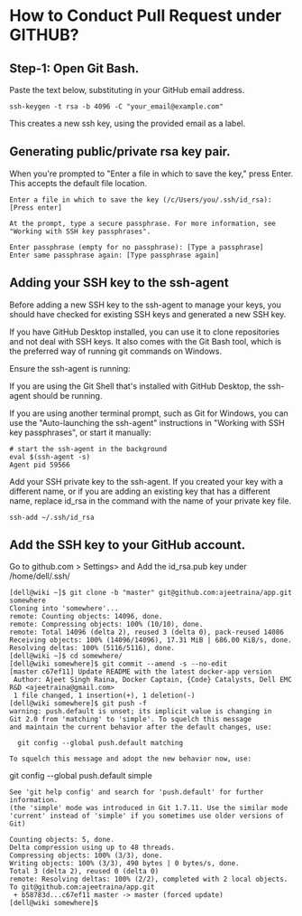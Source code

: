 # How to Conduct Pull Request under GITHUB?


## Step-1: Open Git Bash.

Paste the text below, substituting in your GitHub email address.

```
ssh-keygen -t rsa -b 4096 -C "your_email@example.com"
```

This creates a new ssh key, using the provided email as a label.

## Generating public/private rsa key pair.


When you're prompted to "Enter a file in which to save the key," press Enter. This accepts the default file location.

```
Enter a file in which to save the key (/c/Users/you/.ssh/id_rsa):[Press enter]

At the prompt, type a secure passphrase. For more information, see "Working with SSH key passphrases".

Enter passphrase (empty for no passphrase): [Type a passphrase]
Enter same passphrase again: [Type passphrase again]
```

## Adding your SSH key to the ssh-agent

Before adding a new SSH key to the ssh-agent to manage your keys, you should have checked for existing SSH keys and generated a new SSH key.

If you have GitHub Desktop installed, you can use it to clone repositories and not deal with SSH keys. It also comes with the Git Bash tool, which is the preferred way of running git commands on Windows.

Ensure the ssh-agent is running:

If you are using the Git Shell that's installed with GitHub Desktop, the ssh-agent should be running.

If you are using another terminal prompt, such as Git for Windows, you can use the "Auto-launching the ssh-agent" instructions in "Working with SSH key passphrases", or start it manually:

```
# start the ssh-agent in the background
eval $(ssh-agent -s)
Agent pid 59566
```

Add your SSH private key to the ssh-agent. If you created your key with a different name, or if you are adding an existing key that has a different name, replace id_rsa in the command with the name of your private key file.

```
ssh-add ~/.ssh/id_rsa
```

## Add the SSH key to your GitHub account.

Go to github.com > Settings> and Add the id_rsa.pub key under /home/dell/.ssh/



```
[dell@wiki ~]$ git clone -b "master" git@github.com:ajeetraina/app.git somewhere
Cloning into 'somewhere'...
remote: Counting objects: 14096, done.
remote: Compressing objects: 100% (10/10), done.
remote: Total 14096 (delta 2), reused 3 (delta 0), pack-reused 14086
Receiving objects: 100% (14096/14096), 17.31 MiB | 686.00 KiB/s, done.
Resolving deltas: 100% (5116/5116), done.
[dell@wiki ~]$ cd somewhere/
[dell@wiki somewhere]$ git commit --amend -s --no-edit
[master c67ef11] Update README with the latest docker-app version
 Author: Ajeet Singh Raina, Docker Captain, {Code} Catalysts, Dell EMC R&D <ajeetraina@gmail.com>
 1 file changed, 1 insertion(+), 1 deletion(-)
[dell@wiki somewhere]$ git push -f
warning: push.default is unset; its implicit value is changing in
Git 2.0 from 'matching' to 'simple'. To squelch this message
and maintain the current behavior after the default changes, use:

  git config --global push.default matching

To squelch this message and adopt the new behavior now, use:

```
git config --global push.default simple

```
See 'git help config' and search for 'push.default' for further information.
(the 'simple' mode was introduced in Git 1.7.11. Use the similar mode
'current' instead of 'simple' if you sometimes use older versions of Git)

Counting objects: 5, done.
Delta compression using up to 48 threads.
Compressing objects: 100% (3/3), done.
Writing objects: 100% (3/3), 490 bytes | 0 bytes/s, done.
Total 3 (delta 2), reused 0 (delta 0)
remote: Resolving deltas: 100% (2/2), completed with 2 local objects.
To git@github.com:ajeetraina/app.git
 + b58783d...c67ef11 master -> master (forced update)
[dell@wiki somewhere]$
```
